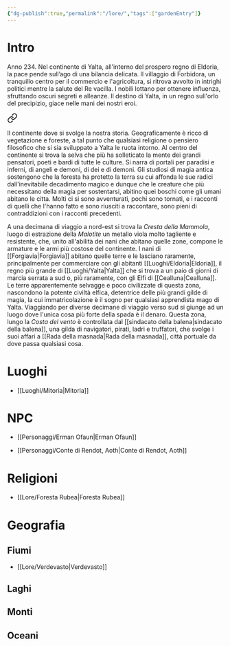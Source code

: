 ```yaml
---
{"dg-publish":true,"permalink":"/lore/","tags":["gardenEntry"]}
---
```


# Intro
Anno 234. Nel continente di Yalta, all'interno del prospero regno di Eldoria, la pace pende sull’ago di una bilancia delicata. Il villaggio di Forbidora, un tranquillo centro per il commercio e l'agricoltura, si ritrova avvolto in intrighi politici mentre la salute del Re vacilla. I nobili lottano per ottenere influenza, sfruttando oscuri segreti e alleanze. Il destino di Yalta, in un regno sull'orlo del precipizio, giace nelle mani dei nostri eroi.

<div class="transclusion internal-embed is-loaded"><a class="markdown-embed-link" href="/luoghi/yalta/" aria-label="Open link"><svg xmlns="http://www.w3.org/2000/svg" width="24" height="24" viewBox="0 0 24 24" fill="none" stroke="currentColor" stroke-width="2" stroke-linecap="round" stroke-linejoin="round" class="svg-icon lucide-link"><path d="M10 13a5 5 0 0 0 7.54.54l3-3a5 5 0 0 0-7.07-7.07l-1.72 1.71"></path><path d="M14 11a5 5 0 0 0-7.54-.54l-3 3a5 5 0 0 0 7.07 7.07l1.71-1.71"></path></svg></a><div class="markdown-embed">




Il continente dove si svolge la nostra storia.
Geograficamente è ricco di vegetazione e foreste, a tal punto che qualsiasi religione o pensiero filosofico che si sia sviluppato a Yalta le ruota intorno. Al centro del continente si trova la selva che più ha solleticato la mente dei grandi pensatori, poeti e bardi di tutte le culture. Si narra di portali per paradisi e inferni, di angeli e demoni, di dei e di demoni. Gli studiosi di magia antica sostengono che la foresta ha protetto la terra su cui affonda le sue radici dall'inevitabile decadimento magico e dunque che le creature che più necessitano della magia per sostentarsi, abitino quei boschi come gli umani abitano le citta. Molti ci si sono avventurati, pochi sono tornati, e i racconti di quelli che l'hanno fatto e sono riusciti a raccontare, sono pieni di contraddizioni con i racconti precedenti.

A una decimana di viaggio a nord-est si trova la _Cresta della Mammola_, luogo di estrazione della _Malotite_ un metallo viola molto tagliente e resistente, che, unito all'abilità dei nani che abitano quelle zone, compone le armature e le armi più costose del continente. 
I nani di [[Forgiavia\|Forgiavia]] abitano quelle terre e le lasciano raramente, principalmente per commerciare con gli abitanti [[Luoghi/Eldoria\|Eldoria]], il regno più grande di [[Luoghi/Yalta\|Yalta]] che si trova a un paio di giorni di marcia serrata a sud o, più raramente, con gli Elfi di [[Cealluna\|Cealluna]]. 
Le terre apparentemente selvagge e poco civilizzate di questa zona, nascondono la potente civiltà elfica, detentrice delle più grandi gilde di magia, la cui immatricolazione è il sogno per qualsiasi apprendista mago di Yalta.
Viaggiando per diverse decimane di viaggio verso sud si giunge ad un luogo dove l'unica cosa più forte della spada è il denaro. Questa zona, lungo la _Costa del vento_ è controllata dal [[sindacato della balena\|sindacato della balena]], una gilda di navigatori, pirati, ladri e truffatori, che svolge i suoi affari a [[Rada della masnada\|Rada della masnada]], città portuale da dove passa qualsiasi cosa. 

</div></div>

# Luoghi
* [[Luoghi/Mitoria\|Mitoria]]
 
# NPC
* [[Personaggi/Erman Ofaun\|Erman Ofaun]]
- [[Personaggi/Conte di Rendot, Aoth\|Conte di Rendot, Aoth]]
 
# Religioni
* [[Lore/Foresta Rubea\|Foresta Rubea]]
# Geografia
## Fiumi

* [[Lore/Verdevasto\|Verdevasto]]

## Laghi
## Monti
## Oceani